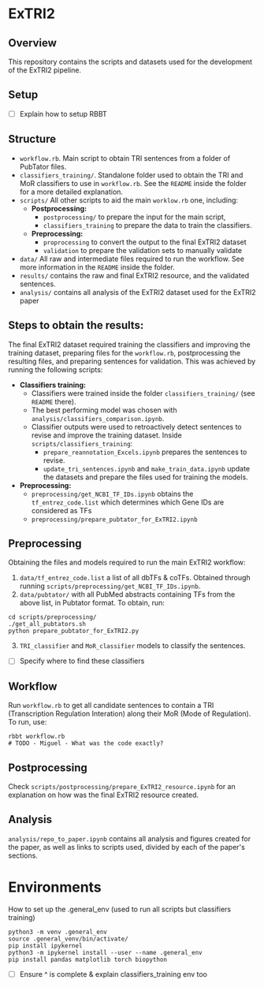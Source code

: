 # ExTRI2

## Overview
This repository contains the scripts and datasets used for the development of the ExTRI2 pipeline.

## Setup
- [ ] Explain how to setup RBBT

## Structure
- `workflow.rb`. Main script to obtain TRI sentences from a folder of PubTator files.
- `classifiers_training/`. Standalone folder used to obtain the TRI and MoR classifiers to use in `workflow.rb`. See the `README` inside the folder for a more detailed explanation.
- `scripts/` All other scripts to aid the main `worklow.rb` one, including:
  - **Postprocessing:** 
    - `postprocessing/` to prepare the input for the main script, 
    - `classifiers_training` to prepare the data to train the classifiers.
  - **Preprocessing:**
    - `proprocessing` to convert the output to the final ExTRI2 dataset
    - `validation` to prepare the validation sets to manually validate
- `data/` All raw and intermediate files required to run the workflow. See more information in the `README` inside the folder.
- `results/` contains the raw and final ExTRI2 resource, and the validated sentences.
- `analysis/` contains all analysis of the ExTRI2 dataset used for the ExTRI2 paper


## Steps to obtain the results:
The final ExTRI2 dataset required training the classifiers and improving the training dataset, preparing files for the `workflow.rb`, postprocessing the resulting files, and preparing sentences for validation. This was achieved by running the following scripts:

- **Classifiers training:** 
    - Classifiers were trained inside the folder `classifiers_training/` (see `README` there). 
    - The best performing model was chosen with `analysis/classifiers_comparison.ipynb`.
    - Classifier outputs were used to retroactively detect sentences to revise and improve the training dataset. Inside `scripts/classifiers_training`:
        - `prepare_reannotation_Excels.ipynb` prepares the sentences to revise.
        - `update_tri_sentences.ipynb` and `make_train_data.ipynb` update the datasets and prepare the files used for training the models.
- **Preprocessing:**
  - `preprocessing/get_NCBI_TF_IDs.ipynb` obtains the `tf_entrez_code.list` which determines which Gene IDs are considered as TFs
  - `preprocessing/prepare_pubtator_for_ExTRI2.ipynb`



## Preprocessing
Obtaining the files and models required to run the main ExTRI2 workflow: 
1. `data/tf_entrez_code.list` a list of all dbTFs & coTFs. Obtained through running `scripts/preprocessing/get_NCBI_TF_IDs.ipynb`.
2. `data/pubtator/` with all PubMed abstracts containing TFs from the above list, in Pubtator format. To obtain, run:

```
cd scripts/preprocessing/
./get_all_pubtators.sh
python prepare_pubtator_for_ExTRI2.py
```

3. `TRI_classifier` and `MoR_classifier` models to classify the sentences. 
- [ ] Specify where to find these classifiers


## Workflow
Run `workflow.rb` to get all candidate sentences to contain a TRI (Transcription Regulation Interation) along their MoR (Mode of Regulation). To run, use:

```
rbbt workflow.rb
# TODO - Miguel - What was the code exactly? 
```

## Postprocessing
Check `scripts/postprocessing/prepare_ExTRI2_resource.ipynb` for an explanation on how was the final ExTRI2 resource created.

## Analysis
`analysis/repo_to_paper.ipynb` contains all analysis and figures created for the paper, as well as links to scripts used, divided by each of the paper's sections.


# Environments
How to set up the .general_env (used to run all scripts but classifiers training)
```
python3 -m venv .general_env
source .general_venv/bin/activate/
pip install ipykernel
python3 -m ipykernel install --user --name .general_env
pip install pandas matplotlib torch biopython
```

- [ ] Ensure ^ is complete & explain classifiers_training env too
